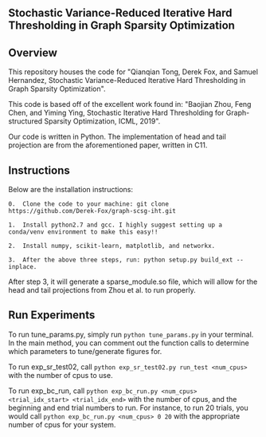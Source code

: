 ## Stochastic Variance-Reduced Iterative Hard Thresholding in Graph Sparsity Optimization

## Overview

This repository houses the code for "Qianqian Tong, Derek Fox, and Samuel Hernandez, Stochastic Variance-Reduced 
Iterative Hard Thresholding in Graph Sparsity Optimization".

This code is based off of the excellent work found in: "Baojian Zhou, Feng Chen, and Yiming Ying, 
Stochastic Iterative Hard Thresholding for Graph-structured Sparsity
Optimization, ICML, 2019".

Our code is written in Python. The implementation of head and tail 
projection are from the aforementioned paper, written in C11.

## Instructions

Below are the installation instructions:

    0.  Clone the code to your machine: git clone https://github.com/Derek-Fox/graph-scsg-iht.git

    1.  Install python2.7 and gcc. I highly suggest setting up a conda/venv environment to make this easy!!

    2.  Install numpy, scikit-learn, matplotlib, and networkx.

    3.  After the above three steps, run: python setup.py build_ext --inplace.

After step 3, it will generate a sparse_module.so file, which will allow for the head and tail projections from
Zhou et al. to run properly.

## Run Experiments

To run tune_params.py, simply run `python tune_params.py` in your terminal. In the main method,
you can comment out the function calls to determine which parameters to tune/generate figures for.

To run exp_sr_test02, call `python exp_sr_test02.py run_test <num_cpus>` with the number of cpus to use.

To run exp_bc_run, call `python exp_bc_run.py <num_cpus> <trial_idx_start> <trial_idx_end>` with the number
of cpus, and the beginning and end trial numbers to run. For instance, to run 20 trials, you would call
`python exp_bc_run.py <num_cpus> 0 20` with the appropriate number of cpus for your system.
